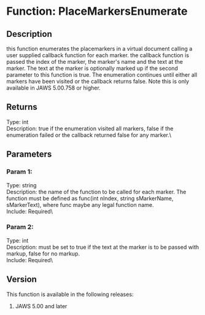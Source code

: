 # Function: PlaceMarkersEnumerate

## Description

this function enumerates the placemarkers in a virtual document calling
a user supplied callback function for each marker. the callback function
is passed the index of the marker, the marker\'s name and the text at
the marker. The text at the marker is optionally marked up if the second
parameter to this function is true. The enumeration continues until
either all markers have been visited or the callback returns false. Note
this is only available in JAWS 5.00.758 or higher.

## Returns

Type: int\
Description: true if the enumeration visited all markers, false if the
enumeration failed or the callback returned false for any marker.\

## Parameters

### Param 1:

Type: string\
Description: the name of the function to be called for each marker. The
function must be defined as func(int nIndex, string sMarkerName,
sMarkerText), where func maybe any legal function name.\
Include: Required\

### Param 2:

Type: int\
Description: must be set to true if the text at the marker is to be
passed with markup, false for no markup.\
Include: Required\

## Version

This function is available in the following releases:

1.  JAWS 5.00 and later
